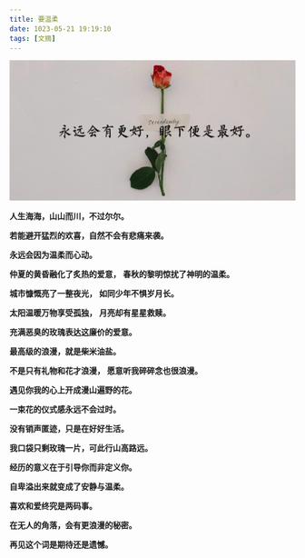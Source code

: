 ```yaml
---
title: 要温柔
date: 1023-05-21 19:19:10
tags: [文摘]
---
```


![](../images/2023-05-21-19-35-27.png)

**人生海海，山山而川，不过尔尔。**

**若能避开猛烈的欢喜，自然不会有悲痛来袭。**

**永远会因为温柔而心动。**

**仲夏的黄昏融化了炙热的爱意，**
**春秋的黎明惊扰了神明的温柔。**

**城市慷慨亮了一整夜光，**
**如同少年不惧岁月长。**

**太阳温暖万物享受孤独，**
**月亮却有星星救赎。**

**充满恶臭的玫瑰表达这廉价的爱意。**

**最高级的浪漫，就是柴米油盐。**

**不是只有礼物和花才浪漫，**
**愿意听我碎碎念也很浪漫。**

**遇见你我的心上开成漫山遍野的花。**

**一束花的仪式感永远不会过时。**

**没有销声匿迹，只是在好好生活。**

**我口袋只剩玫瑰一片，可此行山高路远。**

**经历的意义在于引导你而非定义你。**

**自卑溢出来就变成了安静与温柔。**

**喜欢和爱终究是两码事。**

**在无人的角落，会有更浪漫的秘密。**

**再见这个词是期待还是遗憾。**